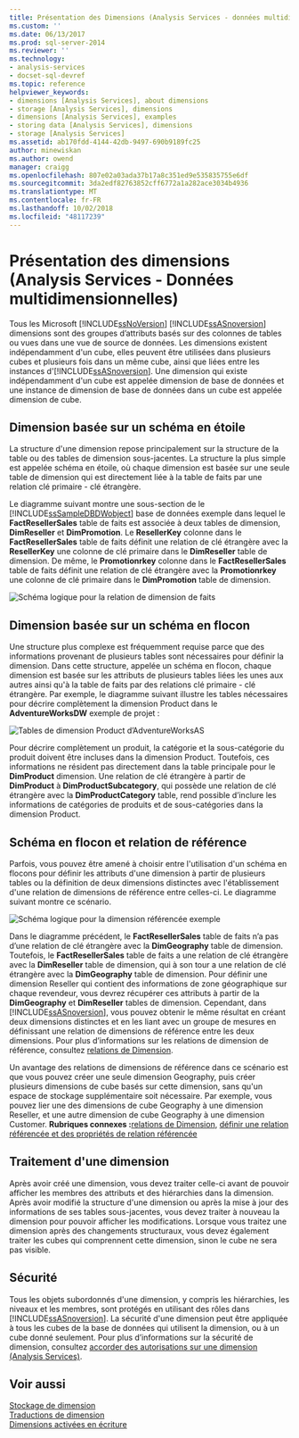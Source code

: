 ```yaml
---
title: Présentation des Dimensions (Analysis Services - données multidimensionnelles) | Microsoft Docs
ms.custom: ''
ms.date: 06/13/2017
ms.prod: sql-server-2014
ms.reviewer: ''
ms.technology:
- analysis-services
- docset-sql-devref
ms.topic: reference
helpviewer_keywords:
- dimensions [Analysis Services], about dimensions
- storage [Analysis Services], dimensions
- dimensions [Analysis Services], examples
- storing data [Analysis Services], dimensions
- storage [Analysis Services]
ms.assetid: ab170fdd-4144-42db-9497-690b9189fc25
author: minewiskan
ms.author: owend
manager: craigg
ms.openlocfilehash: 807e02a03ada37b17a8c351ed9e535835755e6df
ms.sourcegitcommit: 3da2edf82763852cff6772a1a282ace3034b4936
ms.translationtype: MT
ms.contentlocale: fr-FR
ms.lasthandoff: 10/02/2018
ms.locfileid: "48117239"
---
```

# <a name="introduction-to-dimensions-analysis-services---multidimensional-data"></a>Présentation des dimensions (Analysis Services - Données multidimensionnelles)
  Tous les Microsoft [!INCLUDE[ssNoVersion](../../includes/ssnoversion-md.md)] [!INCLUDE[ssASnoversion](../../includes/ssasnoversion-md.md)] dimensions sont des groupes d’attributs basés sur des colonnes de tables ou vues dans une vue de source de données. Les dimensions existent indépendamment d'un cube, elles peuvent être utilisées dans plusieurs cubes et plusieurs fois dans un même cube, ainsi que liées entre les instances d'[!INCLUDE[ssASnoversion](../../includes/ssasnoversion-md.md)]. Une dimension qui existe indépendamment d'un cube est appelée dimension de base de données et une instance de dimension de base de données dans un cube est appelée dimension de cube.  
  
## <a name="dimension-based-on-a-star-schema-design"></a>Dimension basée sur un schéma en étoile  
 La structure d'une dimension repose principalement sur la structure de la table ou des tables de dimension sous-jacentes. La structure la plus simple est appelée schéma en étoile, où chaque dimension est basée sur une seule table de dimension qui est directement liée à la table de faits par une relation clé primaire - clé étrangère.  
  
 Le diagramme suivant montre une sous-section de le [!INCLUDE[ssSampleDBDWobject](../../includes/sssampledbdwobject-md.md)] base de données exemple dans lequel le **FactResellerSales** table de faits est associée à deux tables de dimension, **DimReseller** et **DimPromotion**. Le **ResellerKey** colonne dans le **FactResellerSales** table de faits définit une relation de clé étrangère avec la **ResellerKey** une colonne de clé primaire dans le  **DimReseller** table de dimension. De même, le **Promotionrkey** colonne dans le **FactResellerSales** table de faits définit une relation de clé étrangère avec la **Promotionrkey** une colonne de clé primaire dans le  **DimPromotion** table de dimension.  
  
 ![Schéma logique pour la relation de dimension de faits](../../../2014/analysis-services/dev-guide/media/dimfactrelationship.gif "schéma logique pour la relation de dimension")  
  
## <a name="dimension-based-on-a-snowflake-schema-design"></a>Dimension basée sur un schéma en flocon  
 Une structure plus complexe est fréquemment requise parce que des informations provenant de plusieurs tables sont nécessaires pour définir la dimension. Dans cette structure, appelée un schéma en flocon, chaque dimension est basée sur les attributs de plusieurs tables liées les unes aux autres ainsi qu'à la table de faits par des relations clé primaire - clé étrangère. Par exemple, le diagramme suivant illustre les tables nécessaires pour décrire complètement la dimension Product dans le **AdventureWorksDW** exemple de projet :  
  
 ![Tables de dimension Product d’AdventureWorksAS](../../../2014/analysis-services/dev-guide/media/dimproduct.gif "Tables pour la dimension Product d’AdventureWorksAS")  
  
 Pour décrire complètement un produit, la catégorie et la sous-catégorie du produit doivent être incluses dans la dimension Product. Toutefois, ces informations ne résident pas directement dans la table principale pour le **DimProduct** dimension. Une relation de clé étrangère à partir de **DimProduct** à **DimProductSubcategory**, qui possède une relation de clé étrangère avec la **DimProductCategory** table, rend possible d’inclure les informations de catégories de produits et de sous-catégories dans la dimension Product.  
  
## <a name="snowflake-schema-versus-reference-relationship"></a>Schéma en flocon et relation de référence  
 Parfois, vous pouvez être amené à choisir entre l'utilisation d'un schéma en flocons pour définir les attributs d'une dimension à partir de plusieurs tables ou la définition de deux dimensions distinctes avec l'établissement d'une relation de dimensions de référence entre celles-ci. Le diagramme suivant montre ce scénario.  
  
 ![Schéma logique pour la dimension référencée exemple](../../../2014/analysis-services/dev-guide/media/dimindirect.gif "schéma logique pour un exemple de dimension référencée")  
  
 Dans le diagramme précédent, le **FactResellerSales** table de faits n’a pas d’une relation de clé étrangère avec la **DimGeography** table de dimension. Toutefois, le **FactResellerSales** table de faits a une relation de clé étrangère avec la **DimReseller** table de dimension, qui à son tour a une relation de clé étrangère avec la  **DimGeography** table de dimension. Pour définir une dimension Reseller qui contient des informations de zone géographique sur chaque revendeur, vous devrez récupérer ces attributs à partir de la **DimGeography** et **DimReseller** tables de dimension. Cependant, dans [!INCLUDE[ssASnoversion](../../includes/ssasnoversion-md.md)], vous pouvez obtenir le même résultat en créant deux dimensions distinctes et en les liant avec un groupe de mesures en définissant une relation de dimensions de référence entre les deux dimensions. Pour plus d’informations sur les relations de dimension de référence, consultez [relations de Dimension](../multidimensional-models-olap-logical-cube-objects/dimension-relationships.md).  
  
 Un avantage des relations de dimensions de référence dans ce scénario est que vous pouvez créer une seule dimension Geography, puis créer plusieurs dimensions de cube basés sur cette dimension, sans qu'un espace de stockage supplémentaire soit nécessaire. Par exemple, vous pouvez lier une des dimensions de cube Geography à une dimension Reseller, et une autre dimension de cube Geography à une dimension Customer. **Rubriques connexes :**[relations de Dimension](../multidimensional-models-olap-logical-cube-objects/dimension-relationships.md), [définir une relation référencée et des propriétés de relation référencée](../multidimensional-models/define-a-referenced-relationship-and-referenced-relationship-properties.md)  
  
## <a name="processing-a-dimension"></a>Traitement d'une dimension  
 Après avoir créé une dimension, vous devez traiter celle-ci avant de pouvoir afficher les membres des attributs et des hiérarchies dans la dimension. Après avoir modifié la structure d'une dimension ou après la mise à jour des informations de ses tables sous-jacentes, vous devez traiter à nouveau la dimension pour pouvoir afficher les modifications. Lorsque vous traitez une dimension après des changements structuraux, vous devez également traiter les cubes qui comprennent cette dimension, sinon le cube ne sera pas visible.  
  
## <a name="security"></a>Sécurité  
 Tous les objets subordonnés d'une dimension, y compris les hiérarchies, les niveaux et les membres, sont protégés en utilisant des rôles dans [!INCLUDE[ssASnoversion](../../includes/ssasnoversion-md.md)]. La sécurité d'une dimension peut être appliquée à tous les cubes de la base de données qui utilisent la dimension, ou à un cube donné seulement. Pour plus d’informations sur la sécurité de dimension, consultez [accorder des autorisations sur une dimension &#40;Analysis Services&#41;](../multidimensional-models/grant-permissions-on-a-dimension-analysis-services.md).  
  
## <a name="see-also"></a>Voir aussi  
 [Stockage de dimension](../multidimensional-models-olap-logical-dimension-objects/dimensions-storage.md)   
 [Traductions de dimension](../multidimensional-models-olap-logical-dimension-objects/dimension-translations.md)   
 [Dimensions activées en écriture](../multidimensional-models-olap-logical-dimension-objects/write-enabled-dimensions.md)  
  
  
